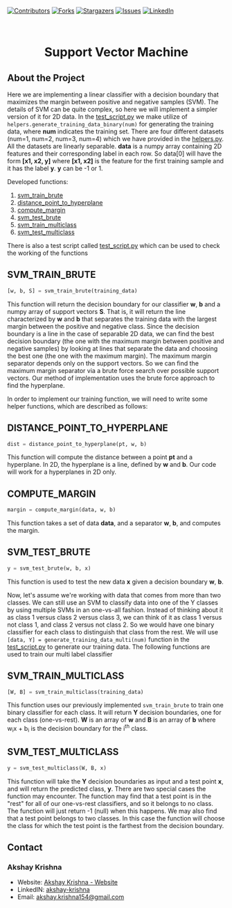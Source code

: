[![Contributors][contributors-shield]][contributors-url]
[![Forks][forks-shield]][forks-url]
[![Stargazers][stars-shield]][stars-url]
[![Issues][issues-shield]][issues-url]
[![LinkedIn][linkedin-shield]][linkedin-url]

<br />
<p align="center">
<h1 align="center">Support Vector Machine</h1>
</p>


## About the Project
Here we are implementing a linear classifier with a decision boundary that maximizes the margin between positive and negative samples (SVM). The details of SVM can be quite complex, so here we will implement a simpler version of it for 2D data.
In the [test_script.py](#test_script) we make utilize of `helpers.generate_training_data_binary(num)` for generating the training data, where **num** indicates the training set. There are four different datasets (num=1, num=2, num=3, num=4) which we have provided in the [helpers.py](#helpers). All the datasets are linearly separable. **data** is a numpy array containing 2D features and their corresponding label in each row. So data[0] will have the form **[x1, x2, y]** where **[x1, x2]** is the feature for the first training sample and it has the label **y**. **y** can be -1 or 1.

Developed functions:
1. [svm_train_brute](#svm_train_brute)
2. [distance_point_to_hyperplane](#distance_point_to_hyperplane)
3. [compute_margin](#compute_margin)
4. [svm_test_brute](#svm_test_brute)
5. [svm_train_multiclass](#svm_train_multiclass)
6. [svm_test_multiclass](#svm_test_multiclass)

There is also a test script called [test_script.py](#test_script) which can be used to check the working of the functions


## SVM_TRAIN_BRUTE

```python
[w, b, S] = svm_train_brute(training_data)
```

This function will return the decision boundary for our classifier **w**, **b** and a numpy array of support vectors **S**. That is, it will return the line characterized by **w** and **b** that separates the training data with the largest margin between the positive and negative class. Since the decision boundary is a line in the case of separable 2D data, we can find the best decision boundary (the one with the maximum margin between positive and negative samples) by looking at lines that separate the data and choosing the best one (the one with the maximum margin). The maximum margin separator depends only on the support vectors. So we can find the maximum margin separator via a brute force search over possible support vectors. Our method of implementation uses the brute force approach to find the hyperplane.

In order to implement our training function, we will need to write some helper functions, which are described as follows:


## DISTANCE_POINT_TO_HYPERPLANE

```python
dist = distance_point_to_hyperplane(pt, w, b)
```
This function will compute the distance between a point **pt** and a hyperplane. In 2D, the hyperplane is a line, defined by **w** and **b**. Our code will work for a hyperplanes in 2D only.


## COMPUTE_MARGIN

```python
margin = compute_margin(data, w, b)
```

This function takes a set of data **data**, and a separator **w**, **b**, and computes the margin.


## SVM_TEST_BRUTE

```python
y = svm_test_brute(w, b, x)
```

This function is used to test the new data **x** given a decision boundary **w**, **b**.


Now, let's assume we're working with data that comes from more than two classes. We can still use an SVM to classify data into one of the Y classes by using multiple SVMs in an one-vs-all fashion. Instead of thinking about it as class 1 versus class 2 versus class 3, we can think of it as class 1 versus not class 1, and class 2 versus not class 2. So we would have one binary classifier for each class to distinguish that class from the rest.
We will use `[data, Y] = generate_training_data_multi(num)` function in the [test_script.py](#test_script) to generate our training data.
The following functions are used to train our multi label classifier


## SVM_TRAIN_MULTICLASS

```python
[W, B] = svm_train_multiclass(training_data)
```

This function uses our previously implemented `svm_train_brute` to train one binary classifier for each class. It will return **Y** decision boundaries, one for each class (one-vs-rest). **W** is an array of **w** and **B** is an array of **b** where w<sub>i</sub>x + b<sub>i</sub> is the decision boundary for the i<sup>th</sup> class.


## SVM_TEST_MULTICLASS

```python
y = svm_test_multiclass(W, B, x)
```

This function will take the **Y** decision boundaries as input and a test point **x**, and will return the predicted class, **y**. There are two special cases the function may encounter. The function may find that a test point is in the "rest" for all of our one-vs-rest classifiers, and so it belongs to no class. The function will just return -1 (null) when this happens. We may also find that a test point belongs to two classes. In this case the function will choose the class for which the test point is the farthest from the decision boundary.



## Contact

### Akshay Krishna

-  Website: [Akshay Krishna - Website](https://about.me/akrishna/)
-  LinkedIN: [akshay-krishna](https://www.linkedin.com/in/akshay-krishna-ak)
-  Email: [akshay.krishna154@gmail.com](mailto:akshay.krishna154@gmail.com)

[contributors-shield]: https://img.shields.io/github/contributors/saberzuko/MachineLearningAlgorithms.svg?style=flat-square
[contributors-url]: https://github.com/saberzuko/MachineLearningAlgorithms/graphs/contributors
[forks-shield]: https://img.shields.io/github/forks/saberzuko/MachineLearningAlgorithms.svg?style=flat-square
[forks-url]: https://github.com/saberzuko/MachineLearningAlgorithms/network/members
[stars-shield]: https://img.shields.io/github/stars/saberzuko/MachineLearningAlgorithms.svg?style=flat-square
[stars-url]: https://github.com/saberzuko/MachineLearningAlgorithms/stargazers
[issues-shield]: https://img.shields.io/github/issues/saberzuko/MachineLearningAlgorithms.svg?style=flat-square
[issues-url]: https://github.com/saberzuko/MachineLearningAlgorithms/issues
[linkedin-shield]: https://img.shields.io/badge/-LinkedIn-black.svg?style=flat-square&logo=linkedin&colorB=555
[linkedin-url]: https://linkedin.com/in/akshay-krishna-ak/
[test_script]: https://github.com/saberzuko/MachineLearningAlgorithms/blob/master/SupportVectorMachie/test_script.py
[helpers]: https://github.com/saberzuko/MachineLearningAlgorithms/blob/master/SupportVectorMachine/helpers.py
